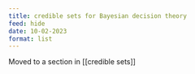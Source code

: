 ```yaml
---
title: credible sets for Bayesian decision theory
feed: hide
date: 10-02-2023
format: list
---
```



Moved to a section in [[credible sets]]